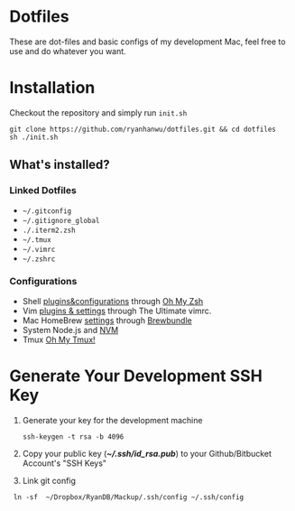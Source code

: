 # Dotfiles

These are dot-files and basic configs of my development Mac, feel free to use and do whatever you want.


# Installation
Checkout the repository and simply run `init.sh`

```
git clone https://github.com/ryanhanwu/dotfiles.git && cd dotfiles
sh ./init.sh
```

## What's installed?
### Linked Dotfiles
* `~/.gitconfig`
* `~/.gitignore_global`
* `./.iterm2.zsh`
* `~/.tmux`
* `~/.vimrc`
* `~/.zshrc`

### Configurations

* Shell [plugins&configurations](https://github.com/ryanhanwu/dotfiles/blob/master/.zshrc) through [Oh My Zsh]()
* Vim [plugins & settings](https://github.com/amix/vimrc) through The Ultimate vimrc.
* Mac HomeBrew [settings](https://github.com/ryanhanwu/dotfiles/blob/master/Brewfile) through [Brewbundle](https://github.com/Homebrew/homebrew-bundle)
* System Node.js and [NVM](https://github.com/creationix/nvm)
* Tmux [Oh My Tmux!](https://github.com/gpakosz/.tmux.git)

# Generate Your Development SSH Key
1. Generate your key for the development machine

    ```
    ssh-keygen -t rsa -b 4096
    ```

1. Copy your public key (***~/.ssh/id_rsa.pub***) to your Github/Bitbucket Account's "SSH Keys"

1. Link git config
```
 ln -sf  ~/Dropbox/RyanDB/Mackup/.ssh/config ~/.ssh/config
```